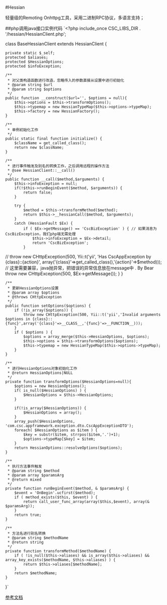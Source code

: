 #Hessian

轻量级的Remoting Onhttpg工具，采用二进制RPC协议，多语言支持；


##php调用java接口实例代码
`<?php
include_once CSC_LIBS_DIR . '/hessian/HessianClient.php';

class BaseHessianClient extends HessianClient {

	private static $_self;
	protected $aliases;
	protected $HessianOptions;
	protected $infoException;

	/**
	 * 对父类构造函数进行改造，忽略传入的参数直接从设置中进行初始化
	 * @param string $url
	 * @param string $options
	 */
	public function __construct($url='', $options = null){
		$this->options = $this->transformOptions();
		$this->typemap = new HessianTypeMap($this->options->typeMap);
		$this->factory = new HessianFactory();
	}
	
	/**
	 * 单例初始化工作
	 */
	public static final function initialize() {
		$className = get_called_class();
		return new $className;
	}

	/**
	 * 进行事件触发及别名的转换工作，之后调用远程的操作方法
	 * @see HessianClient::__call()
	 */
	public function __call($method,$arguments) {
		$this->infoException = null;
		if(!$this->runBeginEvent($method, $arguments)) {
			return false;
		}
		
		try {
			$method = $this->transformMethod($method);
			return $this->__hessianCall($method, $arguments);
		}
		catch (HessianFault $Ex) {
			if ( $Ex->getMessage() == 'CscBizException' ) { // 如果消息为CscBizException，我们php端无需处理
				$this->infoException = $Ex->detail;
				return 'CscBizException';
			}

// 			throw new CHttpException(500, Yii::t('yii', 'Has CscAppException by {class}::{action}', array('{class}'=>get_called_class(),'{action}'=>$method)));
			// 这里需要兼容，java抛异常，把错误的异常信息放在message中 .  By Bear
			throw new CHttpException(500, $Ex->getMessage()); 
		}
	}
	
	/**
	 * 更新HessianOptions设置
	 * @param array $options
	 * @throws CHttpException
	 */
	public function setOptions($options) {
		if (!is_array($options)) {
			throw new CHttpException(500, Yii::t('yii','Invalid arguments $options in {class}::{func}',array('{class}'=>__CLASS__,'{func}'=>__FUNCTION__)));
		}
		if ( $options ) {
			$options = array_merge($this->HessianOptions, $options);
			$this->options = $this->transformOptions($options);
			$this->typemap = new HessianTypeMap($this->options->typeMap);
		}
	}
	
	/**
	 * 进行HessianOptions对象初始化工作
	 * @return HessianOptions|NULL
	 */
	private function transformOptions($HessianOptions=null){
		$options = new HessianOptions();
		if( is_null($HessianOptions) ) {
		    $HessianOptions = $this->HessianOptions;
		}
		
		if(!is_array($HessianOptions)) {
		    $HessianOptions = array();
		}
		array_push($HessianOptions, 'com.csc.appframework.exception.dto.CscAppExceptionDTO');
		foreach( $HessianOptions as $item ) {
		    $key = substr($item, strrpos($item,'.')+1);
		    $options->typeMap[$key] = $item;
		}
		return HessianOptions::resolveOptions($options);
	}
	
	/**
	 * 执行方法事件触发
	 * @param string $method
	 * @param array $paramsArg
	 * @return mixed
	 */
	private function runBeginEvent($method, & $paramsArg) {
		$event = 'OnBegin'.ucfirst($method);
		if ( method_exists($this, $event) ) {
			return call_user_func_array(array($this,$event), array(& $paramsArg));
		}
		return true;
	}
	
	/**
	 * 方法名进行别名转换
	 * @param string $methodName
	 * @return string
	 */
	private function transformMethod($methodName) {
		if ( !is_null($this->aliases) && is_array($this->aliases) && array_key_exists($methodName, $this->aliases) ) {
			return $this->aliases[$methodName];
		}
		return $methodName;
	}
}`



[参考文档](http://hessian.caucho.com/)
